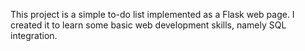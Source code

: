 This project is a simple to-do list implemented as a Flask web page. I created it to learn some basic web development skills, namely SQL integration.
